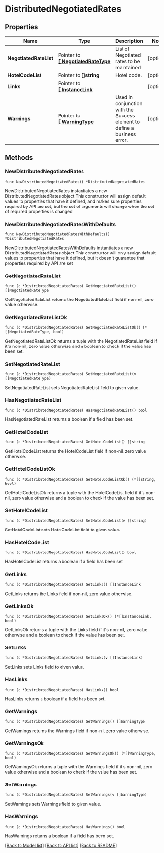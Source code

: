 # DistributedNegotiatedRates

## Properties

Name | Type | Description | Notes
------------ | ------------- | ------------- | -------------
**NegotiatedRateList** | Pointer to [**[]NegotiatedRateType**](NegotiatedRateType.md) | List of Negotiated rates to be maintained. | [optional] 
**HotelCodeList** | Pointer to **[]string** | Hotel code. | [optional] 
**Links** | Pointer to [**[]InstanceLink**](InstanceLink.md) |  | [optional] 
**Warnings** | Pointer to [**[]WarningType**](WarningType.md) | Used in conjunction with the Success element to define a business error. | [optional] 

## Methods

### NewDistributedNegotiatedRates

`func NewDistributedNegotiatedRates() *DistributedNegotiatedRates`

NewDistributedNegotiatedRates instantiates a new DistributedNegotiatedRates object
This constructor will assign default values to properties that have it defined,
and makes sure properties required by API are set, but the set of arguments
will change when the set of required properties is changed

### NewDistributedNegotiatedRatesWithDefaults

`func NewDistributedNegotiatedRatesWithDefaults() *DistributedNegotiatedRates`

NewDistributedNegotiatedRatesWithDefaults instantiates a new DistributedNegotiatedRates object
This constructor will only assign default values to properties that have it defined,
but it doesn't guarantee that properties required by API are set

### GetNegotiatedRateList

`func (o *DistributedNegotiatedRates) GetNegotiatedRateList() []NegotiatedRateType`

GetNegotiatedRateList returns the NegotiatedRateList field if non-nil, zero value otherwise.

### GetNegotiatedRateListOk

`func (o *DistributedNegotiatedRates) GetNegotiatedRateListOk() (*[]NegotiatedRateType, bool)`

GetNegotiatedRateListOk returns a tuple with the NegotiatedRateList field if it's non-nil, zero value otherwise
and a boolean to check if the value has been set.

### SetNegotiatedRateList

`func (o *DistributedNegotiatedRates) SetNegotiatedRateList(v []NegotiatedRateType)`

SetNegotiatedRateList sets NegotiatedRateList field to given value.

### HasNegotiatedRateList

`func (o *DistributedNegotiatedRates) HasNegotiatedRateList() bool`

HasNegotiatedRateList returns a boolean if a field has been set.

### GetHotelCodeList

`func (o *DistributedNegotiatedRates) GetHotelCodeList() []string`

GetHotelCodeList returns the HotelCodeList field if non-nil, zero value otherwise.

### GetHotelCodeListOk

`func (o *DistributedNegotiatedRates) GetHotelCodeListOk() (*[]string, bool)`

GetHotelCodeListOk returns a tuple with the HotelCodeList field if it's non-nil, zero value otherwise
and a boolean to check if the value has been set.

### SetHotelCodeList

`func (o *DistributedNegotiatedRates) SetHotelCodeList(v []string)`

SetHotelCodeList sets HotelCodeList field to given value.

### HasHotelCodeList

`func (o *DistributedNegotiatedRates) HasHotelCodeList() bool`

HasHotelCodeList returns a boolean if a field has been set.

### GetLinks

`func (o *DistributedNegotiatedRates) GetLinks() []InstanceLink`

GetLinks returns the Links field if non-nil, zero value otherwise.

### GetLinksOk

`func (o *DistributedNegotiatedRates) GetLinksOk() (*[]InstanceLink, bool)`

GetLinksOk returns a tuple with the Links field if it's non-nil, zero value otherwise
and a boolean to check if the value has been set.

### SetLinks

`func (o *DistributedNegotiatedRates) SetLinks(v []InstanceLink)`

SetLinks sets Links field to given value.

### HasLinks

`func (o *DistributedNegotiatedRates) HasLinks() bool`

HasLinks returns a boolean if a field has been set.

### GetWarnings

`func (o *DistributedNegotiatedRates) GetWarnings() []WarningType`

GetWarnings returns the Warnings field if non-nil, zero value otherwise.

### GetWarningsOk

`func (o *DistributedNegotiatedRates) GetWarningsOk() (*[]WarningType, bool)`

GetWarningsOk returns a tuple with the Warnings field if it's non-nil, zero value otherwise
and a boolean to check if the value has been set.

### SetWarnings

`func (o *DistributedNegotiatedRates) SetWarnings(v []WarningType)`

SetWarnings sets Warnings field to given value.

### HasWarnings

`func (o *DistributedNegotiatedRates) HasWarnings() bool`

HasWarnings returns a boolean if a field has been set.


[[Back to Model list]](../README.md#documentation-for-models) [[Back to API list]](../README.md#documentation-for-api-endpoints) [[Back to README]](../README.md)


